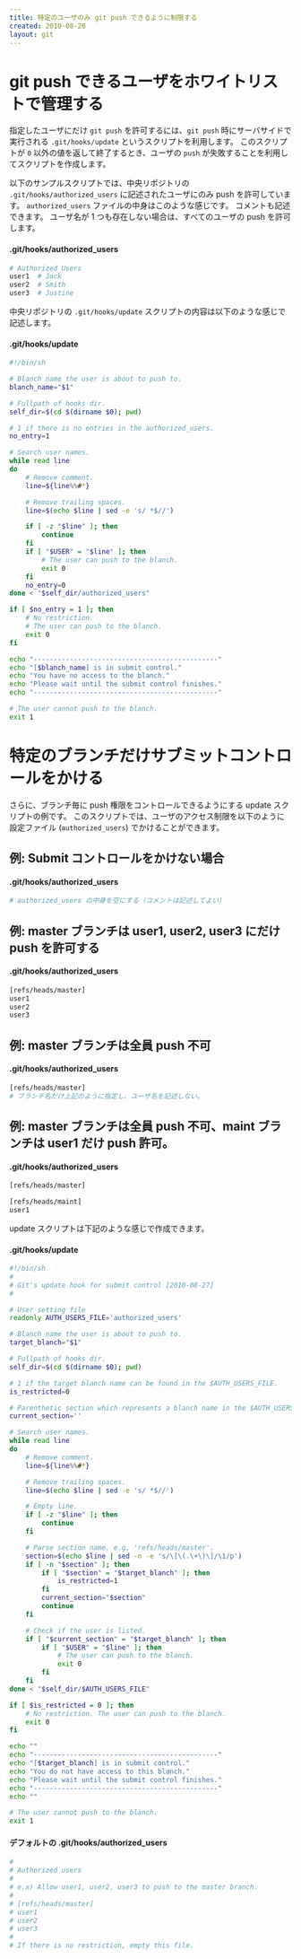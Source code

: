 ```yaml
---
title: 特定のユーザのみ git push できるように制限する
created: 2010-08-26
layout: git
---
```


git push できるユーザをホワイトリストで管理する
====

指定したユーザにだけ `git push` を許可するには、`git push` 時にサーバサイドで実行される `.git/hooks/update` というスクリプトを利用します。
このスクリプトが `0` 以外の値を返して終了するとき、ユーザの `push` が失敗することを利用してスクリプトを作成します。

以下のサンプルスクリプトでは、中央リポジトリの `.git/hooks/authorized_users` に記述されたユーザにのみ push を許可しています。
`authorized_users` ファイルの中身はこのような感じです。
コメントも記述できます。
ユーザ名が 1 つも存在しない場合は、すべてのユーザの push を許可します。

#### .git/hooks/authorized_users

```bash
# Authorized Users
user1  # Jack
user2  # Smith
user3  # Justine
```

中央リポジトリの `.git/hooks/update` スクリプトの内容は以下のような感じで記述します。

#### .git/hooks/update

```bash
#!/bin/sh

# Blanch name the user is about to push to.
blanch_name="$1"

# Fullpath of hooks dir.
self_dir=$(cd $(dirname $0); pwd)

# 1 if there is no entries in the authorized_users.
no_entry=1

# Search user names.
while read line
do
    # Remove comment.
    line=${line%%#*}

    # Remove trailing spaces.
    line=$(echo $line | sed -e 's/ *$//')

    if [ -z "$line" ]; then
        continue
    fi
    if [ "$USER" = "$line" ]; then
        # The user can push to the blanch.
        exit 0
    fi
    no_entry=0
done < "$self_dir/authorized_users"

if [ $no_entry = 1 ]; then
    # No restriction.
    # The user can push to the blanch.
    exit 0
fi

echo "----------------------------------------------"
echo "[$blanch_name] is in submit control."
echo "You have no access to the blanch."
echo "Please wait until the submit control finishes."
echo "----------------------------------------------"

# The user cannot push to the blanch.
exit 1
```


特定のブランチだけサブミットコントロールをかける
====

さらに、ブランチ毎に push 権限をコントロールできるようにする update スクリプトの例です。
このスクリプトでは、ユーザのアクセス制限を以下のように設定ファイル (`authorized_users`) でかけることができます。

例: Submit コントロールをかけない場合
----

#### .git/hooks/authorized_users
```bash
# authorized_users の中身を空にする（コメントは記述してよい）
```

例: master ブランチは user1, user2, user3 にだけ push を許可する
----

#### .git/hooks/authorized_users
```bash
[refs/heads/master]
user1
user2
user3
```

例: master ブランチは全員 push 不可
----

#### .git/hooks/authorized_users
```bash
[refs/heads/master]
# ブランチ名だけ上記のように指定し、ユーザ名を記述しない。
```

例: master ブランチは全員 push 不可、maint ブランチは user1 だけ push 許可。
----

#### .git/hooks/authorized_users
```bash
[refs/heads/master]

[refs/heads/maint]
user1
```

update スクリプトは下記のような感じで作成できます。

#### .git/hooks/update
```bash
#!/bin/sh
#
# Git's update hook for submit control [2010-08-27]
#

# User setting file
readonly AUTH_USERS_FILE='authorized_users'

# Blanch name the user is about to push to.
target_blanch="$1"

# Fullpath of hooks dir.
self_dir=$(cd $(dirname $0); pwd)

# 1 if the target blanch name can be found in the $AUTH_USERS_FILE.
is_restricted=0

# Parenthetic section which represents a blanch name in the $AUTH_USERS_FILE.
current_section=''

# Search user names.
while read line
do
    # Remove comment.
    line=${line%%#*}

    # Remove trailing spaces.
    line=$(echo $line | sed -e 's/ *$//')

    # Empty line.
    if [ -z "$line" ]; then
        continue
    fi

    # Parse section name. e.g. 'refs/heads/master'.
    section=$(echo $line | sed -n -e 's/\[\(.\+\)\]/\1/p')
    if [ -n "$section" ]; then
        if [ "$section" = "$target_blanch" ]; then
            is_restricted=1
        fi
        current_section="$section"
        continue
    fi

    # Check if the user is listed.
    if [ "$current_section" = "$target_blanch" ]; then
        if [ "$USER" = "$line" ]; then
            # The user can push to the blanch.
            exit 0
        fi
    fi
done < "$self_dir/$AUTH_USERS_FILE"

if [ $is_restricted = 0 ]; then
    # No restriction. The user can push to the blanch.
    exit 0
fi

echo ""
echo "----------------------------------------------"
echo "[$target_blanch] is in submit control."
echo "You do not have access to this blanch."
echo "Please wait until the submit control finishes."
echo "----------------------------------------------"
echo ""

# The user cannot push to the blanch.
exit 1
```


#### デフォルトの .git/hooks/authorized_users
```bash
#
# Authorized users
#
# e.x) Allow user1, user2, user3 to push to the master branch.
#
# [refs/heads/master]
# user1
# user2
# user3
#
# If there is no restriction, empty this file.
```

